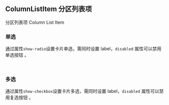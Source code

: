 <div class="demo-header">
<p class="overviewicon">
  <span class="wapi-form-button"/>
</p>

## ColumnListItem 分区列表项

<nova-uxlink widget-name="ColumnListItem"></nova-uxlink>

分区列表项 Column List Item

</div>

### 单选

通过属性`show-radio`设置卡片单选，需同时设置 label，`disabled` 属性可以禁用单选按钮 。

<nova-demo-view link="column-list-item/show-radio.vue"></nova-demo-view>
<br />

### 多选

通过属性`show-checkbox`设置卡片多选，需同时设置 label，`disabled` 属性可以禁用复选按钮 。

<nova-demo-view link="column-list-item/show-checkbox.vue"></nova-demo-view>
